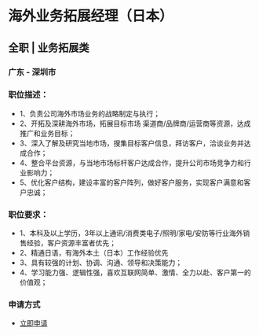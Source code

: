
# 海外业务拓展经理（日本）
## 全职  |  业务拓展类
### 广东 - 深圳市

### 职位描述：
- 1、负责公司海外市场业务的战略制定与执行；
- 2、开拓及深耕海外市场，拓展目标市场 渠道商/品牌商/运营商等资源，达成推广和业务目标；
- 3、深入了解及研究当地市场，搜集目标客户信息，拜访客户，洽谈业务并达成合作；
- 4、整合平台资源，与当地市场标杆客户达成合作，提升公司市场竞争力和行业影响力；
- 5、优化客户结构，建设丰富的客户阵列，做好客户服务，实现客户满意和客户忠诚；

### 职位要求：
- 1、本科及以上学历，3年以上通讯/消费类电子/照明/家电/安防等行业海外销售经验，客户资源丰富者优先；
- 2、精通日语，有海外本土（日本）工作经验优先
- 3、具有较强的计划、协调、沟通、领导和决策能力；
- 4、学习能力强、逻辑性强，喜欢互联网简单、激情、全力以赴、客户第一的价值观；
### 申请方式
- <a href="mailto:hr@tuya.com" title=yourName-海外业务拓展经理（日本）>立即申请</a>